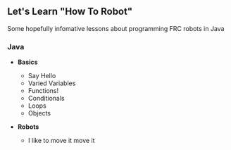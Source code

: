 ## Let's Learn "How To Robot"

Some hopefully infomative lessons about programming FRC robots in Java

### Java
 - **Basics**
    - Say Hello
    - Varied Variables
    - Functions!
    - Conditionals
    - Loops
    - Objects
    
 - **Robots**
    - I like to move it move it
